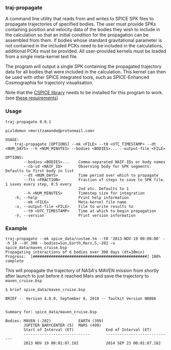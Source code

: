 ### traj-propagate

A command line utility that reads from and writes to SPICE SPK files
to propagate trajectories of specified bodies. The user must provide SPKs containing
position and velocity data of the bodies they wish to include in the calculation so that an initial
condition for the propagation can be assembled from them. If bodies whose standard
gravitational parameter is not contained in the included PCKs need to be included in the
calculations, additional PCKs must be provided. All user-provided kernels must be loaded from
a single meta-kernel text file.

The program will output a single SPK containing the propagated trajectory data for all bodies
that were included in the calculation. This kernel can then be used with other SPICE integrated tools, such
as SPICE-Enhanced Cosmographia for trajectory visualisation.

Note that the [CSPICE library](https://naif.jpl.nasa.gov/naif/toolkit.html) needs to be installed for this program to work. (see [these requirements](https://github.com/gregoirehenry/rust-spice#requirements))

### Usage

```
traj-propagate 0.0.1

pixldemon <moritzamando@protonmail.com>

USAGE:
    traj-propagate [OPTIONS] --mk <FILE> --t0 <UTC_TIMESTAMP> --dt <NUM_DAYS> --h <NUM_MINUTES> --bodies <BODIES>... --output-file <FILE>

OPTIONS:
        --bodies <BODIES>...    Comma-separated NAIF-IDs or body names
        --cb-id <NAIF_ID>       Observing body for SPK segments. Defaults to first body in list
        --dt <NUM_DAYS>         Time period over which to propagate
        --fts <FRACTION>        Fraction of steps to save to SPK file. 1 saves every step, 0.5 every
                                2nd etc. Defaults to 1
        --h <NUM_MINUTES>       Timestep size for integration
    -h, --help                  Print help information
        --mk <FILE>             Meta-kernel file name
    -o, --output-file <FILE>    File to write results to
        --t0 <UTC_TIMESTAMP>    Time at which to begin propagation
    -V, --version               Print version information
```

### Example

```
traj-propagate --mk spice_data/custom.tm --t0 '2013-NOV-19 00:00:00' --h 10 --dt 308 --bodies=Sun,Earth,Mars,5,-202 -o spice_data/maven_cruise.bsp
Propagating interactions of 6 bodies over 308 days (dt=10min)
Progress:  [##################################################] 100% complete
```

This will propagate the trajectory of NASA's MAVEN mission from shortly after launch to just before it reached Mars and save the trajectory to `maven_cruise.bsp`

```
$ brief spice_data/maven_cruise.bsp

BRIEF -- Version 4.0.0, September 8, 2010 -- Toolkit Version N0066


Summary for: spice_data/maven_cruise.bsp

Bodies: MAVEN (-202)            EARTH (399)
        JUPITER BARYCENTER (5)  MARS (499)
        Start of Interval (ET)              End of Interval (ET)
        -----------------------------       -----------------------------
        2013 NOV 19 00:01:07.182            2014 SEP 23 00:01:07.182
```
